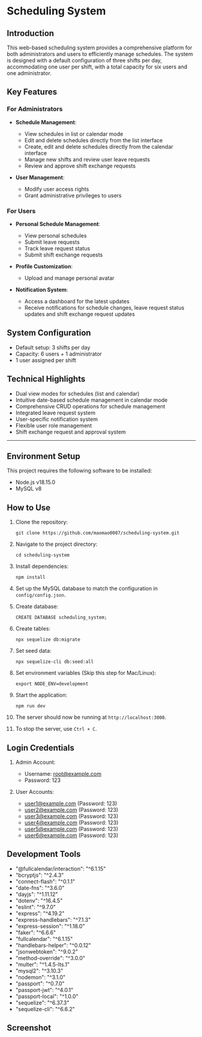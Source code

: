 # Scheduling System

## Introduction

This web-based scheduling system provides a comprehensive platform for both administrators and users to efficiently manage schedules. The system is designed with a default configuration of three shifts per day, accommodating one user per shift, with a total capacity for six users and one administrator.

## Key Features

### For Administrators

- **Schedule Management**: 
  - View schedules in list or calendar mode
  - Edit and delete schedules directly from the list interface
  - Create, edit and delete schedules directly from the calendar interface
  - Manage new shifts and review user leave requests
  - Review and approve shift exchange requests

- **User Management**:
  - Modify user access rights
  - Grant administrative privileges to users

### For Users

- **Personal Schedule Management**:
  - View personal schedules
  - Submit leave requests
  - Track leave request status
  - Submit shift exchange requests

- **Profile Customization**:
  - Upload and manage personal avatar

- **Notification System**:
  - Access a dashboard for the latest updates
  - Receive notifications for schedule changes, leave request status updates and shift exchange request updates

## System Configuration

- Default setup: 3 shifts per day
- Capacity: 6 users + 1 administrator
- 1 user assigned per shift

## Technical Highlights

- Dual view modes for schedules (list and calendar)
- Intuitive date-based schedule management in calendar mode
- Comprehensive CRUD operations for schedule management
- Integrated leave request system
- User-specific notification system
- Flexible user role management
- Shift exchange request and approval system

---

## Environment Setup
This project requires the following software to be installed:
- Node.js v18.15.0
- MySQL v8

## How to Use
1. Clone the repository:
   ```shell
   git clone https://github.com/maomao0007/scheduling-system.git
   ```

2. Navigate to the project directory:
   ```shell
   cd scheduling-system
   ```

3. Install dependencies:
   ```shell
   npm install
   ```

4. Set up the MySQL database to match the configuration in `config/config.json`.

5. Create database:
   ```shell
   CREATE DATABASE scheduling_system;
   ```

6. Create tables:
   ```shell
   npx sequelize db:migrate
   ```

7. Set seed data:
   ```shell
   npx sequelize-cli db:seed:all
   ```

8. Set environment variables (Skip this step for Mac/Linux):
   ```shell
   export NODE_ENV=development
   ```

9. Start the application:
   ```shell
   npm run dev
   ```

10. The server should now be running at `http://localhost:3000`.

11. To stop the server, use `Ctrl + C`.

## Login Credentials

1. Admin Account:
   - Username: root@example.com
   - Password: 123

2. User Accounts:
   - user1@example.com (Password: 123)
   - user2@example.com (Password: 123)
   - user3@example.com (Password: 123)
   - user4@example.com (Password: 123)
   - user5@example.com (Password: 123)
   - user6@example.com (Password: 123)

## Development Tools
- "@fullcalendar/interaction": "^6.1.15"
- "bcryptjs": "^2.4.3"
- "connect-flash": "^0.1.1"
- "date-fns": "^3.6.0"
- "dayjs": "^1.11.12"
- "dotenv": "^16.4.5"
- "eslint": "^9.7.0"
- "express": "^4.19.2"
- "express-handlebars": "^7.1.3"
- "express-session": "^1.18.0"
- "faker": "^6.6.6"
- "fullcalendar": "^6.1.15"
- "handlebars-helper": "^0.0.12"
- "jsonwebtoken": "^9.0.2"
- "method-override": "^3.0.0"
- "multer": "^1.4.5-lts.1"
- "mysql2": "^3.10.3"
- "nodemon": "^3.1.0"
- "passport": "^0.7.0"
- "passport-jwt": "^4.0.1"
- "passport-local": "^1.0.0"
- "sequelize": "^6.37.3"
- "sequelize-cli": "^6.6.2"

## Screenshot
